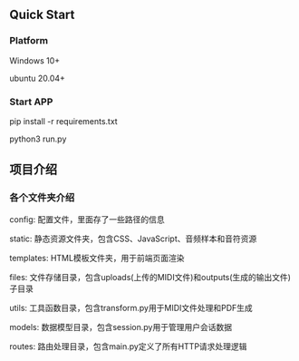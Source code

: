 ## Quick Start
### Platform
Windows 10+

ubuntu 20.04+
### Start APP
pip install -r requirements.txt

python3 run.py
## 项目介绍
### 各个文件夹介绍
config: 配置文件，里面存了一些路径的信息

static: 静态资源文件夹，包含CSS、JavaScript、音频样本和音符资源

templates: HTML模板文件夹，用于前端页面渲染

files: 文件存储目录，包含uploads(上传的MIDI文件)和outputs(生成的输出文件)子目录

utils: 工具函数目录，包含transform.py用于MIDI文件处理和PDF生成

models: 数据模型目录，包含session.py用于管理用户会话数据

routes: 路由处理目录，包含main.py定义了所有HTTP请求处理逻辑
